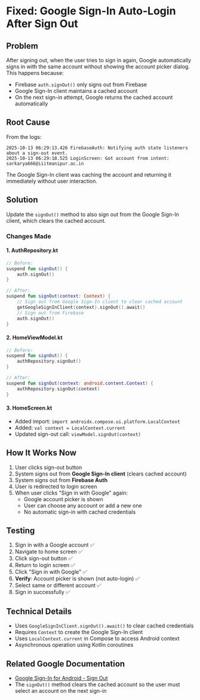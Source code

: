 # Fixed: Google Sign-In Auto-Login After Sign Out

## Problem
After signing out, when the user tries to sign in again, Google automatically signs in with the same account without showing the account picker dialog. This happens because:
- Firebase `auth.signOut()` only signs out from Firebase
- Google Sign-In client maintains a cached account
- On the next sign-in attempt, Google returns the cached account automatically

## Root Cause
From the logs:
```
2025-10-13 06:29:13.426 FirebaseAuth: Notifying auth state listeners about a sign-out event.
2025-10-13 06:29:18.525 LoginScreen: Got account from intent: sarkarya666@iiitmanipur.ac.in
```

The Google Sign-In client was caching the account and returning it immediately without user interaction.

## Solution
Update the `signOut()` method to also sign out from the Google Sign-In client, which clears the cached account.

### Changes Made

#### 1. **AuthRepository.kt**
```kotlin
// Before:
suspend fun signOut() {
    auth.signOut()
}

// After:
suspend fun signOut(context: Context) {
    // Sign out from Google Sign-In client to clear cached account
    getGoogleSignInClient(context).signOut().await()
    // Sign out from Firebase
    auth.signOut()
}
```

#### 2. **HomeViewModel.kt**
```kotlin
// Before:
suspend fun signOut() {
    authRepository.signOut()
}

// After:
suspend fun signOut(context: android.content.Context) {
    authRepository.signOut(context)
}
```

#### 3. **HomeScreen.kt**
- Added import: `import androidx.compose.ui.platform.LocalContext`
- Added: `val context = LocalContext.current`
- Updated sign-out call: `viewModel.signOut(context)`

## How It Works Now

1. User clicks sign-out button
2. System signs out from **Google Sign-In client** (clears cached account)
3. System signs out from **Firebase Auth**
4. User is redirected to login screen
5. When user clicks "Sign in with Google" again:
   - Google account picker is shown
   - User can choose any account or add a new one
   - No automatic sign-in with cached credentials

## Testing
1. Sign in with a Google account ✅
2. Navigate to home screen ✅
3. Click sign-out button ✅
4. Return to login screen ✅
5. Click "Sign in with Google" ✅
6. **Verify**: Account picker is shown (not auto-login) ✅
7. Select same or different account ✅
8. Sign in successfully ✅

## Technical Details
- Uses `GoogleSignInClient.signOut().await()` to clear cached credentials
- Requires `Context` to create the Google Sign-In client
- Uses `LocalContext.current` in Compose to access Android context
- Asynchronous operation using Kotlin coroutines

## Related Google Documentation
- [Google Sign-In for Android - Sign Out](https://developers.google.com/identity/sign-in/android/disconnect)
- The `signOut()` method clears the cached account so the user must select an account on the next sign-in

